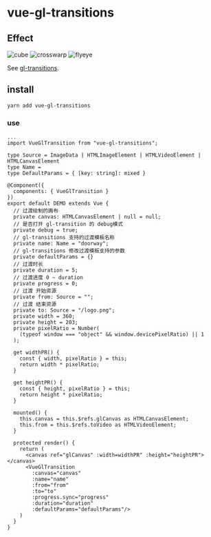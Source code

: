 # vue-gl-transitions

## Effect

![cube](https://camo.githubusercontent.com/c42ecc6197b0f51a106fb50723f9bc6d2e1f925c/687474703a2f2f692e696d6775722e636f6d2f74573331704a452e676966)
![crosswarp](https://camo.githubusercontent.com/7e34cd12d5a9afa94f470395b04b0914c978ce01/687474703a2f2f692e696d6775722e636f6d2f555a5a727775552e676966)
![flyeye](https://camo.githubusercontent.com/0456d4ed8753fbce027f1174dc8b22da548eeade/687474703a2f2f692e696d6775722e636f6d2f654974426a33582e676966)

See [gl-transitions](https://www.npmjs.com/package/gl-transitions).

## install

```shell
yarn add vue-gl-transitions
```

### use

```tsx
...
import VueGlTransition from "vue-gl-transitions";

type Source = ImageData | HTMLImageElement | HTMLVideoElement | HTMLCanvasElement
type Name = 
type DefaultParams = { [key: string]: mixed }

@Component({
  components: { VueGlTransition }
})
export default DEMO extends Vue {
  // 过渡绘制的画布
  private canvas: HTMLCanvasElement | null = null;
  // 是否打开 gl-transition 的 debug模式
  private debug = true;
  // gl-transitions 支持的过渡模板名称
  private name: Name = "doorway";
  // gl-transitions 修改过渡模板支持的参数
  private defaultParams = {}
  // 过渡时长
  private duration = 5;
  // 过渡进度 0 ~ duration
  private progress = 0;
  // 过渡 开始资源
  private from: Source = "";
  // 过渡 结束资源
  private to: Source = "/logo.png";
  private width = 360;
  private height = 203;
  private pixelRatio = Number(
    (typeof window === "object" && window.devicePixelRatio) || 1
  );

  get widthPR() {
    const { width, pixelRatio } = this;
    return width * pixelRatio;
  }

  get heightPR() {
    const { height, pixelRatio } = this;
    return height * pixelRatio;
  }

  mounted() {
    this.canvas = this.$refs.glCanvas as HTMLCanvasElement;
    this.from = this.$refs.toVideo as HTMLVideoElement;
  }

  protected render() {
    return (
      <canvas ref="glCanvas" :width=widthPR" :height="heightPR"></canvas>
      <VueGlTransition
        :canvas="canvas"
        :name="name"
        :from="from"
        :to="to"
        :progress.sync="progress"
        :duration="duration"
        :defaultParams="defaultParams"/>
    )
  }
}

```
